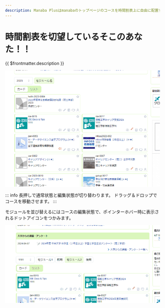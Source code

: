 ```yaml
---
description: Manaba Plusはmanabaのトップページのコースを時間割表上に自由に配置することができます！！
---
```


# 時間割表を切望しているそこのあなた！！

{{ $frontmatter.description }}

![](./timetable.gif)

::: info
長押しで通常状態と編集状態が切り替わります。
ドラッグ＆ドロップでコースを移動させます。
:::

モジュールを並び替えるにはコースの編集状態で、ポインターホバー時に表示されるドットアイコンをつかみます。

![](./sort-modules.gif)
